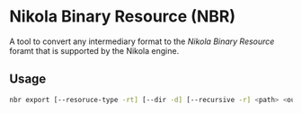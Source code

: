 # Nikola Binary Resource (NBR) 

A tool to convert any intermediary format to the *Nikola Binary Resource* foramt that is supported by the Nikola engine.

## Usage 

```bash
nbr export [--resoruce-type -rt] [--dir -d] [--recursive -r] <path> <output>
```

